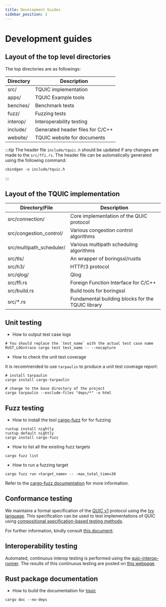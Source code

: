 ```yaml
---
title: Development Guides
sidebar_position: 3
---
```


# Development guides


## Layout of the top level directories

The top directories are as followings:

| Directory | Description |
| --------- | ----------- |
| src/       | TQUIC implementation |
| apps/      | TQUIC Example tools |
| benches/   | Benchmark tests |
| fuzz/      | Fuzzing tests |
| interop/   | Interoperability testing |
| include/   | Generated header files for C/C++ |
| website/   | TQUIC website for documents |

:::tip
The header file `include/tquic.h` should be updated if any changes are made to the `src/ffi.rs`.
The header file can be automatically generated using the following command:
```
cbindgen -o include/tquic.h
```
:::


## Layout of the TQUIC implementation

| Directory/File | Description |
| -------------- | ----------- |
| src/connection/           | Core implementation of the QUIC protocol |
| src/congestion_control/   | Various congestion control algorithms |
| src/multipath_scheduler/  | Various multipath scheduling algorithms |
| src/tls/                  | An wrapper of boringssl/rustls |
| src/h3/                   | HTTP/3 protocol |
| src/qlog/                 | Qlog |
| src/ffi.rs                | Foreign Function Interface for C/C++ |
| src/build.rs              | Build tools for boringssl |
| src/\*.rs                 | Fundamental building blocks for the TQUIC library |


## Unit testing

* How to output test case logs

```
# You should replace the `test_name` with the actual test case name
RUST_LOG=trace cargo test test_name -- --nocapture
```

* How to check the unit test coverage

It is recommended to use `tarpaulin` to produce a unit test coverage report:

```
# install tarpaulin
cargo install cargo-tarpaulin

# change to the base directory of the project
cargo tarpaulin --exclude-files "deps/*" -o html
```


## Fuzz testing

* How to install the tool [cargo-fuzz](https://github.com/rust-fuzz/cargo-fuzz) for for fuzzing
```
rustup install nightly
rustup default nightly
cargo install cargo-fuzz
```

* How to list all the existing fuzz targets
```
cargo fuzz list
```

* How to run a fuzzing target
```
cargo fuzz run <target_name> -- -max_total_time=30
```

Refer to the [cargo-fuzz documentation](https://rust-fuzz.github.io/book/cargo-fuzz.html) for more information.


## Conformance testing

We maintaine a formal specification of the [QUIC v1](https://datatracker.ietf.org/doc/html/rfc9000) protocol using the [Ivy language](http://microsoft.github.io/ivy/). This specification can be used to test implementations of QUIC using [compositional specification-based testing methods](https://dl.acm.org/doi/10.1145/3341302.3342087).

For further information, kindly consult [this document](../further_readings/conformance).


## Interoperability testing

Automated, continuous interop testing is performed using the [quic-interop-runner](https://github.com/marten-seemann/quic-interop-runner/tree/master). The results of this continuous testing are posted on [this webpage](https://interop.seemann.io/).


## Rust package documentation

* How to build the documentation for [tquic](https://docs.rs/tquic)

```
cargo doc --no-deps
```
